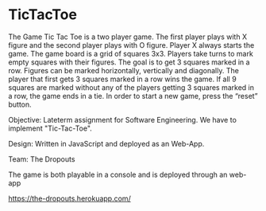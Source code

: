 # TicTacToe

The Game
Tic Tac Toe is a two player game. The first player plays with X figure and the second player plays with O figure. 
Player X always starts the game. The game board is a grid of squares 3x3. 
Players take turns to mark empty squares with their figures. The goal is to get 3 squares marked in a row. 
Figures can be marked horizontally, vertically and diagonally. The player that first gets 3 squares marked in a row wins the game. 
If all 9 squares are marked without any of the players getting 3 squares marked in a row, the game ends in a tie. 
In order to start a new game, press the “reset” button.

Objective: Lateterm assignment for Software Engineering. We have to implement "Tic-Tac-Toe".

Design: Written in JavaScript and deployed as an Web-App.

Team: The Dropouts

The game is both playable in a console and is deployed through an web-app 

https://the-dropouts.herokuapp.com/

